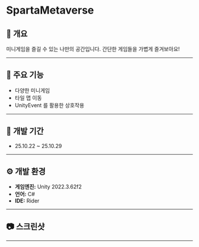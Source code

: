 # SpartaMetaverse

## 📖 개요
미니게임을 즐길 수 있는 나만의 공간입니다.
간단한 게임들을 가볍게 즐겨보아요!

---

## 🧩 주요 기능
- 다양한 미니게임
- 타일 맵 이동
- UnityEvent 를 활용한 상호작용

---

## 📅 개발 기간
- 25.10.22 ~ 25.10.29

---

## ⚙️ 개발 환경
- **게임엔진:** Unity 2022.3.62f2
- **언어:** C#  
- **IDE:** Rider

---

## 📷 스크린샷


---

